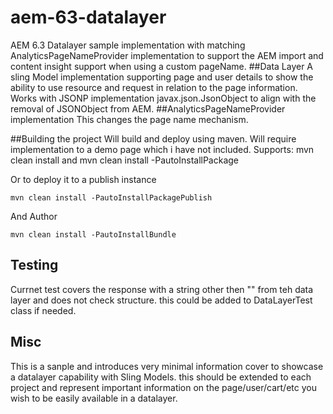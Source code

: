# aem-63-datalayer
AEM 6.3 Datalayer sample implementation with matching AnalyticsPageNameProvider implementation to support the AEM import and content insight support when using a custom pageName.
##Data Layer
A sling Model implementation supporting page and user details to show the ability to use resource and request in relation to the page information.
Works with JSONP implementation javax.json.JsonObject to align with the removal of JSONObject from AEM.
##AnalyticsPageNameProvider implementation
This changes the page name mechanism.

##Building the project
Will build and deploy using maven.
Will require implementation to a demo page which i have not included.
Supports:
    mvn clean install
and
    mvn clean install -PautoInstallPackage

Or to deploy it to a publish instance

    mvn clean install -PautoInstallPackagePublish

And Author

    mvn clean install -PautoInstallBundle

## Testing
Currnet test covers the response with a string other then "" from teh data layer and does not check structure. this could be added to DataLayerTest class if needed.

## Misc
This is a sanple and introduces very minimal information cover to showcase a datalayer capability with Sling Models. this should be extended to each project and represent important information on the page/user/cart/etc you wish to be easily available in a datalayer.